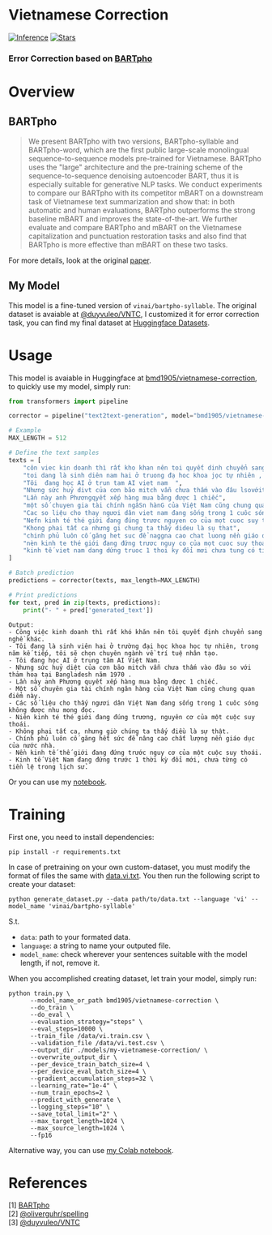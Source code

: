 # Vietnamese Correction
[![Inference](https://colab.research.google.com/assets/colab-badge.svg)](https://colab.research.google.com/github/bmd1905/vietnamese-correction/blob/main/inference.ipynb?hl=en)
[![Stars](https://img.shields.io/github/stars/bmd1905/Vietnamese-Corrector.svg)](https://api.github.com/repos/bmd1905/vietnamese-correction)

### Error Correction based on [BARTpho](https://github.com/VinAIResearch/BARTpho)

# Overview
## BARTpho
>We present BARTpho with two versions, BARTpho-syllable and BARTpho-word, which are the first public large-scale monolingual sequence-to-sequence models pre-trained for Vietnamese. BARTpho uses the "large" architecture and the pre-training scheme of the sequence-to-sequence denoising autoencoder BART, thus it is especially suitable for generative NLP tasks. We conduct experiments to compare our BARTpho with its competitor mBART on a downstream task of Vietnamese text summarization and show that: in both automatic and human evaluations, BARTpho outperforms the strong baseline mBART and improves the state-of-the-art. We further evaluate and compare BARTpho and mBART on the Vietnamese capitalization and punctuation restoration tasks and also find that BARTpho is more effective than mBART on these two tasks.

For more details, look at the original [paper](https://arxiv.org/abs/2109.09701).

## My Model
This model is a fine-tuned version of ```vinai/bartpho-syllable```. The original dataset is avaiable at [@duyvuleo/VNTC](https://github.com/duyvuleo/VNTC), I customized it for error correction task, you can find my final dataset at [Huggingface Datasets](https://huggingface.co/datasets/bmd1905/error-correction-vi).

# Usage
This model is avaiable in Huggingface at [bmd1905/vietnamese-correction](https://huggingface.co/bmd1905/vietnamese-correction), to quickly use my model, simply run:
```python
from transformers import pipeline

corrector = pipeline("text2text-generation", model="bmd1905/vietnamese-correction")
```
```python
# Example
MAX_LENGTH = 512

# Define the text samples
texts = [
    "côn viec kin doanh thì rất kho khan nên toi quyết dinh chuyển sang nghề khac  ",
    "toi dang là sinh diên nam hai ở truong đạ hoc khoa jọc tự nhiên , trogn năm ke tiep toi sẽ chọn chuyen nganh về trí tue nhana tạo",
    "Tôi  đang học AI ở trun tam AI viet nam  ",
    "Nhưng sức huỷ divt của cơn bão mitch vẫn chưa thấm vào đâu lsovớithảm hoạ tại Bangladesh ăm 1970 ",
    "Lần này anh Phươngqyết xếp hàng mua bằng được 1 chiếc",
    "một số chuyen gia tài chính ngâSn hànG của Việt Nam cũng chung quan điểmnày",
    "Cac so liệu cho thay ngươi dân viet nam đang sống trong 1 cuôc sóng không duojc nhu mong đọi",
    "Nefn kinh té thé giới đang đúng trươc nguyen co của mọt cuoc suy thoai",
    "Khong phai tất ca nhưng gi chung ta thấy dideu là sụ that",
    "chinh phủ luôn cố găng het suc để naggna cao chat luong nền giáo duc =cua nuoc nhà",
    "nèn kinh te thé giới đang đứng trươc nguy co của mọt cuoc suy thoai",
    "kinh tế viet nam dang dứng truoc 1 thoi ky đổi mơi chưa tung có tienf lệ trong lịch sử"
]

# Batch prediction
predictions = corrector(texts, max_length=MAX_LENGTH)

# Print predictions
for text, pred in zip(texts, predictions):
    print("- " + pred['generated_text'])
```
```
Output:
- Công việc kinh doanh thì rất khó khăn nên tôi quyết định chuyển sang nghề khác.
- Tôi đang là sinh viên hai ở trường đại học khoa học tự nhiên, trong năm kế tiếp, tôi sẽ chọn chuyên ngành về trí tuệ nhân tạo.
- Tôi đang học AI ở trung tâm AI Việt Nam.
- Nhưng sức huỷ diệt của cơn bão mitch vẫn chưa thấm vào đâu so với thảm hoạ tại Bangladesh năm 1970 .
- Lần này anh Phương quyết xếp hàng mua bằng được 1 chiếc.
- Một số chuyên gia tài chính ngân hàng của Việt Nam cũng chung quan điểm này.
- Các số liệu cho thấy ngươi dân Việt Nam đang sống trong 1 cuôc sóng không được nhu mong đọc.
- Niên kinh té thé giới đang đúng trương, nguyên cơ của một cuộc suy thoái.
- Không phai tất ca, nhưng giờ chúng ta thấy điều là sự thật.
- Chính phủ luôn cố găng hết sức để nâng cao chất lượng nền giáo dục của nước nhà.
- Nền kinh tế thế giới đang đứng trước nguy cơ của một cuộc suy thoái.
- Kinh tế Việt Nam đang đứng trước 1 thời kỳ đổi mới, chưa từng có tiền lệ trong lịch sử.
```
Or you can use my [notebook](https://colab.research.google.com/github/bmd1905/vietnamese-correction/blob/main/inference.ipynb?hl=en).

# Training
First one, you need to install dependencies:
```
pip install -r requirements.txt
```
In case of pretraining on your own custom-dataset, you must modify the format of files the same with [data.vi.txt](https://github.com/bmd1905/vietnamese-correction/blob/main/data/data.vi.txt). You then run the following script to create your dataset:
```
python generate_dataset.py --data path/to/data.txt --language 'vi' --model_name 'vinai/bartpho-syllable'
```
S.t.
* ```data```: path to your formated data.
* ```language```: a string to name your outputed file.
* ```model_name```: check wherever your sentences suitable with the model length, if not, remove it.

When you accomplished creating dataset, let train your model, simply run:
```
python train.py \
      --model_name_or_path bmd1905/vietnamese-correction \
      --do_train \
      --do_eval \
      --evaluation_strategy="steps" \
      --eval_steps=10000 \
      --train_file /data/vi.train.csv \
      --validation_file /data/vi.test.csv \
      --output_dir ./models/my-vietnamese-correction/ \
      --overwrite_output_dir \
      --per_device_train_batch_size=4 \
      --per_device_eval_batch_size=4 \
      --gradient_accumulation_steps=32 \
      --learning_rate="1e-4" \
      --num_train_epochs=2 \
      --predict_with_generate \
      --logging_steps="10" \
      --save_total_limit="2" \
      --max_target_length=1024 \
      --max_source_length=1024 \
      --fp16
```
Alternative way, you can use [my Colab notebook](https://colab.research.google.com/github/bmd1905/vietnamese-correction/blob/main/train_v2.ipynb?hl=en).


# References
[1] [BARTpho](https://github.com/VinAIResearch/BARTpho) \
[2] [@oliverguhr/spelling](https://github.com/oliverguhr/spelling) \
[3] [@duyvuleo/VNTC](https://github.com/duyvuleo/VNTC)

